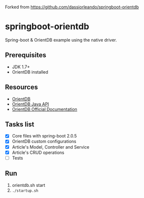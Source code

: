 Forked from https://github.com/dassiorleando/springboot-orientdb

springboot-orientdb
=========================
Spring-boot & OrientDB example using the native driver.

Prerequisites
-------------
- JDK 1.7+
- OrientDB installed

Resources
---------
- [OrientDB](http://orientdb.com)
- [OrientDB Java API](https://orientdb.com/docs/last/Java-API.html)
- [OrientDB Official Documentation](https://orientdb.com/docs/last)

Tasks list
----------
- [x] Core files with spring-boot 2.0.5
- [x] OrientDB custom configurations
- [x] Article's Model, Controller and Service
- [x] Article's CRUD operations
- [ ] Tests

Run
---
1. orientdb.sh start
2. ```./startup.sh```
